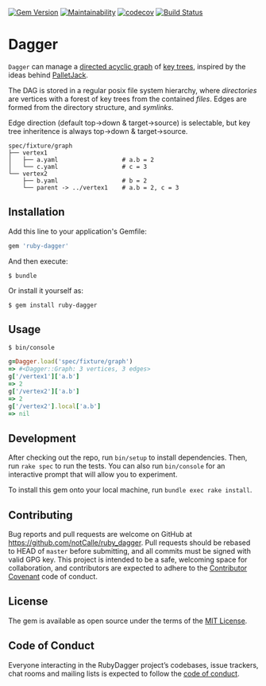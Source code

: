 [![Gem Version](https://badge.fury.io/rb/ruby-dagger.svg)](https://badge.fury.io/rb/ruby-dagger)
[![Maintainability](https://api.codeclimate.com/v1/badges/4038215eb129292a826d/maintainability)](https://codeclimate.com/github/notCalle/ruby-dagger/maintainability)
[![codecov](https://codecov.io/gh/notCalle/ruby-dagger/branch/master/graph/badge.svg)](https://codecov.io/gh/notCalle/ruby-dagger)
[![Build Status](https://dev.azure.com/notCalle/GitHub%20CI/_apis/build/status/notCalle.ruby-dagger?branchName=master)](https://dev.azure.com/notCalle/GitHub%20CI/_build/latest?definitionId=4&branchName=master)
# Dagger

`Dagger` can manage a
[directed acyclic graph](https://github.com/notcalle/tangle) of
[key trees](https://github.com/notcalle/keytree), inspired by the ideas behind [PalletJack](https://github.com/saab-simc-admin/palletjack).

The DAG is stored in a regular posix file system hierarchy, where
_directories_ are vertices with a forest of key trees from the contained
_files_. Edges are formed from the directory structure, and _symlinks_.

Edge direction (default top->down & target->source) is selectable,
but key tree inheritence is always top->down & target->source.

```
spec/fixture/graph
├── vertex1
│   ├── a.yaml                  # a.b = 2
│   └── c.yaml                  # c = 3
└── vertex2
    ├── b.yaml                  # b = 2
    └── parent -> ../vertex1    # a.b = 2, c = 3
```

## Installation

Add this line to your application's Gemfile:

```ruby
gem 'ruby-dagger'
```

And then execute:

    $ bundle

Or install it yourself as:

    $ gem install ruby-dagger

## Usage

    $ bin/console
```ruby
g=Dagger.load('spec/fixture/graph')
=> #<Dagger::Graph: 3 vertices, 3 edges>
g['/vertex1']['a.b']
=> 2
g['/vertex2']['a.b']
=> 2
g['/vertex2'].local['a.b']
=> nil
```

## Development

After checking out the repo, run `bin/setup` to install dependencies. Then, run `rake spec` to run the tests. You can also run `bin/console` for an interactive prompt that will allow you to experiment.

To install this gem onto your local machine, run `bundle exec rake install`.

## Contributing

Bug reports and pull requests are welcome on GitHub at https://github.com/notCalle/ruby_dagger. Pull requests should be rebased to HEAD of `master` before submitting, and all commits must be signed with valid GPG key. This project is intended to be a safe, welcoming space for collaboration, and contributors are expected to adhere to the [Contributor Covenant](http://contributor-covenant.org) code of conduct.

## License

The gem is available as open source under the terms of the [MIT License](https://opensource.org/licenses/MIT).

## Code of Conduct

Everyone interacting in the RubyDagger project’s codebases, issue trackers, chat rooms and mailing lists is expected to follow the [code of conduct](https://github.com/notCalle/ruby_dagger/blob/master/CODE_OF_CONDUCT.md).
